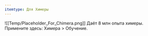 ```yaml
---
itemtype: Для Химеры
---
```

![[Temp/Placeholder_For_Chimera.png]]
Даёт 8 млн опыта химеры. Примените здесь: Химера > Обучение.
